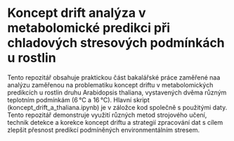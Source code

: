 # Koncept drift analýza v metabolomické predikci při chladových stresových podmínkách u rostlin
Tento repozitář obsahuje praktickou část bakalářské práce zaměřené naa analýzu zaměřenou na problematiku koncept driftu v metabolomických predikcích u rostlin druhu Arabidopsis thaliana, vystavených dvěma různým teplotním podmínkám (6 °C a 16 °C). Hlavní skript (koncept_drift_a_thaliana.ipynb) je v záložce kod společně s použitými daty. Tento repozitář demonstruje využití různých metod strojového učení, technik detekce a korekce koncept driftu a strategií zpracování dat s cílem zlepšit přesnost predikcí podmíněných environmentálním stresem. 
